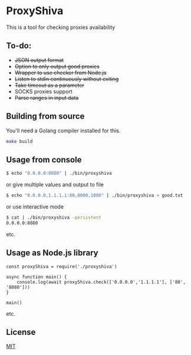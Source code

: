 # ProxyShiva

This is a tool for checking proxies availability

## To-do:

* ~~JSON output format~~
* ~~Option to only output good proxies~~
* ~~Wrapper to use checker from Node.js~~
* ~~Listen to stdin continuously without exiting~~
* ~~Take timeout as a parameter~~
* SOCKS proxies support
* ~~Parse ranges in input data~~

## Building from source

You'll need a Golang compiler installed for this.

```bash
make build
```

## Usage from console
```bash
$ echo "0.0.0.0:8080" | ./bin/proxyshiva
```
or give multiple values and output to file 
```bash
$ echo "0.0.0.0,1.1.1.1:80,8080,1080" | ./bin/proxyshiva > good.txt
```
or use interactive mode
```bash
$ cat | ./bin/proxyshiva -persistent
0.0.0.0:8080
```
etc.

## Usage as Node.js library
```nodejs
const proxyShiva = require('./proxyshiva')

async function main() {
	console.log(await proxyShiva.check(['0.0.0.0','1.1.1.1'], ['80', '8080']))
}

main()
```
etc.

## License
[MIT](https://choosealicense.com/licenses/mit/)